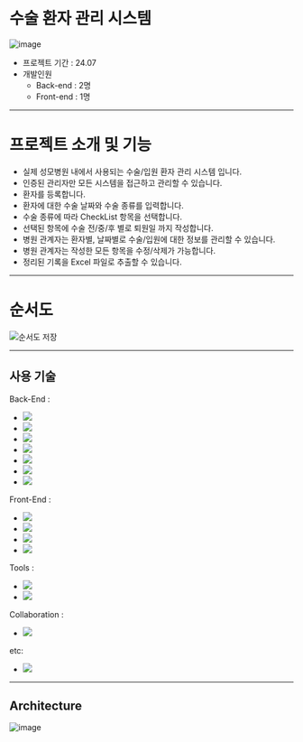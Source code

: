# 수술 환자 관리 시스템
![image](https://github.com/user-attachments/assets/bd613b85-edd0-4a7b-a2ca-4f527a0caaac)

- 프로젝트 기간 : 24.07
- 개발인원
  - Back-end : 2명
  - Front-end : 1명

---
# 프로젝트 소개 및 기능
- 실제 성모병원 내에서 사용되는 수술/입원 환자 관리 시스템 입니다.
- 인증된 관리자만 모든 시스템을 접근하고 관리할 수 있습니다.
- 환자를 등록합니다.
- 환자에 대한 수술 날짜와 수술 종류를 입력합니다.
- 수술 종류에 따라 CheckList 항목을 선택합니다.
- 선택된 항목에 수술 전/중/후 별로 퇴원일 까지 작성합니다.
- 병원 관계자는 환자별, 날짜별로 수술/입원에 대한 정보를 관리할 수 있습니다.
- 병원 관계자는 작성한 모든 항목을 수정/삭제가 가능합니다.
- 정리된 기록을 Excel 파일로 추출할 수 있습니다.

---
# 순서도
![순서도 저장](https://github.com/user-attachments/assets/738dc6ff-a3e4-4c60-987e-2b08799ece60)



---
## 사용 기술
Back-End : 
- <img src="https://img.shields.io/badge/springboot-6DB33F?style=for-the-badge&logo=springboot&logoColor=white">
- <img src="https://img.shields.io/badge/spring%20security-6DB33F?style=for-the-badge&logo=spring%20security&logoColor=white">
- <img src="https://img.shields.io/badge/json%20web%20tokens-000000?style=for-the-badge&logo=json%20web%20tokens&logoColor=white">
- <img src="https://img.shields.io/badge/mysql-4479A1?style=for-the-badge&logo=mysql&logoColor=white">
- <img src="https://img.shields.io/badge/amazon%20ec2-FF9900?style=for-the-badge&logo=amazon%20ec2&logoColor=white">
- <img src="https://img.shields.io/badge/swagger-85EA2D?style=for-the-badge&logo=swagger&logoColor=white">
- <img src="https://img.shields.io/badge/nginx-85EA2D?style=for-the-badge&logo=nginx&logoColor=white">


Front-End :
- <img src="https://img.shields.io/badge/react-61DAFB?style=for-the-badge&logo=react&logoColor=white">
- <img src="https://img.shields.io/badge/react%20query-FF4154?style=for-the-badge&logo=react%20query&logoColor=white">
- <img src="https://img.shields.io/badge/tailwind%20css-06B6D4?style=for-the-badge&logo=tailwind%20css&logoColor=white">
- <img src="https://img.shields.io/badge/zustand-000000?style=for-the-badge&logo=next&logoColor=white">

Tools :
- <img src="https://img.shields.io/badge/visual%20studio%20code%20studio-007ACC?style=for-the-badge&logo=visual%20studio%20code&logoColor=white">
- <img src="https://img.shields.io/badge/intellij%20idea-000000?style=for-the-badge&logo=intellij%20idea&logoColor=white">

Collaboration :
- <img src="https://img.shields.io/badge/github-181717?style=for-the-badge&logo=github&logoColor=white">

etc:
- <img src="https://img.shields.io/badge/docker-2496ED?style=for-the-badge&logo=docker&logoColor=white">
---
## Architecture
![image](https://github.com/user-attachments/assets/37f8ac0a-17dd-4139-8c6d-20f8f4702e1f)

